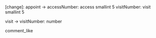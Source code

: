 [change]:
appoint ->
    accessNumber: access smallint 5
    visitNumber: visit smallint 5

visit ->
    visitNumber: number

[create]:
    error_log
    comment_like